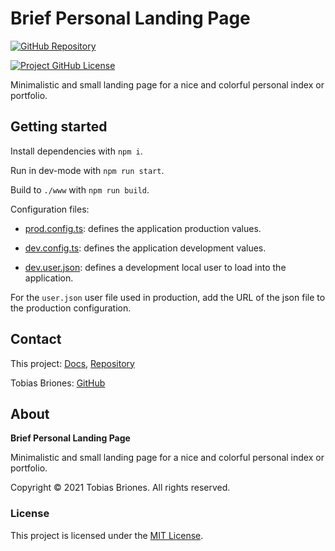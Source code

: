 # Brief Personal Landing Page

[![GitHub Repository](https://raw.githubusercontent.com/tobiasbriones/general-images/main/example-projects/badges/ep-gh-repo-badge.svg)](https://github.com/tobiasbriones/brief-and-colorful-personal-landing-page)

[![Project GitHub License](https://img.shields.io/github/license/tobiasbriones/brief-and-colorful-personal-landing-page.svg?style=flat-square)](https://github.com/tobiasbriones/brief-and-colorful-personal-landing-page/blob/main/LICENSE)

Minimalistic and small landing page for a nice and colorful personal index or portfolio.

## Getting started

Install dependencies with `npm i`. 

Run in dev-mode with `npm run start`.

Build to `./www` with `npm run build`.

Configuration files:

- [prod.config.ts](./config/prod.config.ts): defines the application production values.

- [dev.config.ts](./config/prod.config.ts): defines the application development values.

- [dev.user.json](./src/dev.user.json): defines a development local user to load into the application.

For the `user.json` user file used in production, add the URL of the json file to the production configuration.

## Contact

This project: [Docs](https://tobiasbriones.github.io/brief-personal-landing-page),
[Repository](https://github.com/tobiasbriones/brief-personal-landing-page)

Tobias Briones: [GitHub](https://github.com/tobiasbriones)

## About

**Brief Personal Landing Page**

Minimalistic and small landing page for a nice and colorful personal index or portfolio.

Copyright © 2021 Tobias Briones. All rights reserved.

### License

This project is licensed under the [MIT License](./LICENSE).
